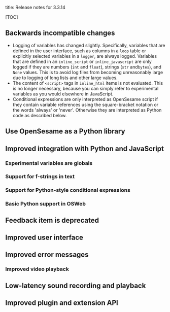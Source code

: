 title: Release notes for 3.3.14


[TOC]

## Backwards incompatible changes

- Logging of variables has changed slightly. Specifically, variables that are defined in the user interface, such as columns in a `loop` table or explicitly selected variables in a `logger`, are always logged. Variables that are defined in an `inline_script` or `inline_javascript` are only logged if they are numbers (`int` and `float`), strings (`str` and`bytes`), and `None` values. This is to avoid log files from becoming unreasonably large due to logging of long lists and other large values.
- The content of `<script>` tags in `inline_html` items is not evaluated. This is no longer necessary, because you can simply refer to experimental variables as you would elsewhere in JavaScript.
- Conditional expressions are only interpreted as OpenSesame script if they contain variable references using the square-bracket notation or the words 'always' or 'never'. Otherwise they are interpreted as Python code as described below.
  
## Use OpenSesame as a Python library

## Improved integration with Python and JavaScript

### Experimental variables are globals

### Support for f-strings in text

### Support for Python-style conditional expressions

### Basic Python support in OSWeb

## Feedback item is deprecated

## Improved user interface

## Improved error messages

### Improved video playback

## Low-latency sound recording and playback

## Improved plugin and extension API
